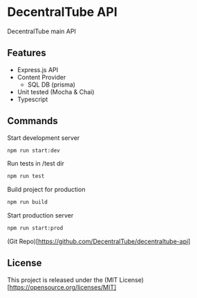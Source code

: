 # DecentralTube API
DecentralTube main API

## Features
- Express.js API 
- Content Provider
  - SQL DB (prisma)
- Unit tested (Mocha & Chai)
- Typescript

## Commands

Start development server
```sh
npm run start:dev
```

Run tests in /test dir
```sh
npm run test
```

Build project for production
```sh
npm run build
```

Start production server
```sh
npm run start:prod
```

(Git Repo)[https://github.com/DecentralTube/decentraltube-api]

## License
This project is released under the (MIT License)[https://opensource.org/licenses/MIT]